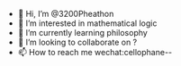 - 👋 Hi, I’m @3200Pheathon
- 👀 I’m interested in mathematical logic
- 🌱 I’m currently learning philosophy
- 💞️ I’m looking to collaborate on ?
- 📫 How to reach me
wechat:cellophane--

<!---
3200Pheathon/3200Pheathon is a ✨ special ✨ repository because its `README.md` (this file) appears on your GitHub profile.
You can click the Preview link to take a look at your changes.
--->
